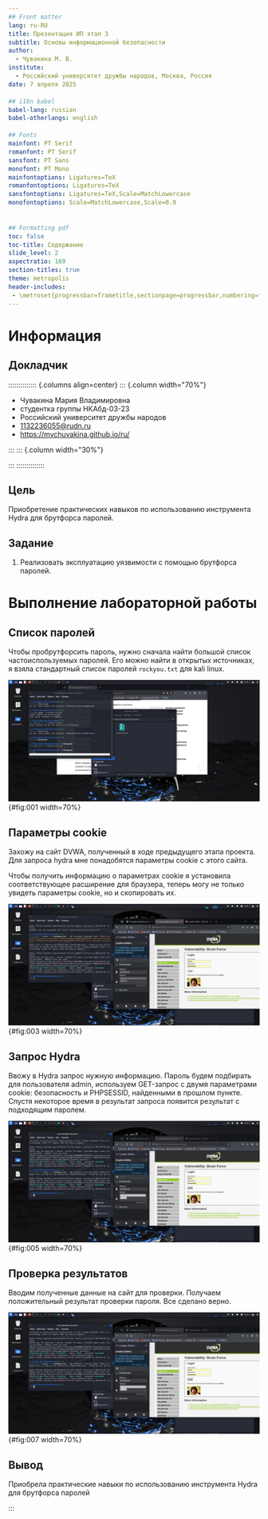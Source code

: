 ```yaml
---
## Front matter
lang: ru-RU
title: Презентация ИП этап 3
subtitle: Основы информационной безопасности
author:
  - Чувакина М. В.
institute:
  - Российский университет дружбы народов, Москва, Россия
date: 7 апреля 2025

## i18n babel
babel-lang: russian
babel-otherlangs: english

## Fonts
mainfont: PT Serif
romanfont: PT Serif
sansfont: PT Sans
monofont: PT Mono
mainfontoptions: Ligatures=TeX
romanfontoptions: Ligatures=TeX
sansfontoptions: Ligatures=TeX,Scale=MatchLowercase
monofontoptions: Scale=MatchLowercase,Scale=0.9


## Formatting pdf
toc: false
toc-title: Содержание
slide_level: 2
aspectratio: 169
section-titles: true
theme: metropolis
header-includes:
 - \metroset{progressbar=frametitle,sectionpage=progressbar,numbering=fraction}
---
```


# Информация

## Докладчик

:::::::::::::: {.columns align=center}
::: {.column width="70%"}

  * Чувакина Мария Владимировна
  * студентка группы НКАбд-03-23
  * Российский университет дружбы народов
  * [1132236055@rudn.ru](mailto:1132236055@rudn.ru)
  * <https://mvchuvakina.github.io/ru/>

:::
::: {.column width="30%"}

:::
::::::::::::::

## Цель

Приобретение практических навыков по использованию инструмента Hydra для брутфорса паролей.

## Задание

1. Реализовать эксплуатацию уязвимости с помощью брутфорса паролей.

# Выполнение лабораторной работы

## Список паролей
 Чтобы пробрутфорсить пароль, нужно сначала найти большой список частоиспользуемых паролей. Его можно найти в открытых источниках, я взяла стандартный список паролей `rockyou.txt` для kali linux.

![](image/1.png){#fig:001 width=70%}

## Параметры cookie

Захожу на сайт DVWA, полученный в ходе предыдущего этапа проекта. Для запроса hydra мне понадобятся параметры cookie с этого сайта.

Чтобы получить информацию о параметрах cookie я установила соответствующее расширение для браузера, теперь могу не только увидеть параметры cookie, но и скопировать их.

![](image/3.png){#fig:003 width=70%}

## Запрос Hydra

Ввожу в Hydra запрос нужную информацию. Пароль будем подбирать для пользователя admin, используем GET-запрос с двумя параметрами cookie: безопасность и PHPSESSID, найденными в прошлом пункте. Спустя некоторое время в результат запроса появится результат с подходящим паролем.

![](image/6.jpg){#fig:005 width=70%}

## Проверка результатов

Вводим полученные данные на сайт для проверки. Получаем положительный результат проверки пароля. Все сделано верно.

![](image/6.jpg){#fig:007 width=70%}

## Вывод

Приобрела практические навыки по использованию инструмента Hydra для брутфорса паролей

:::

